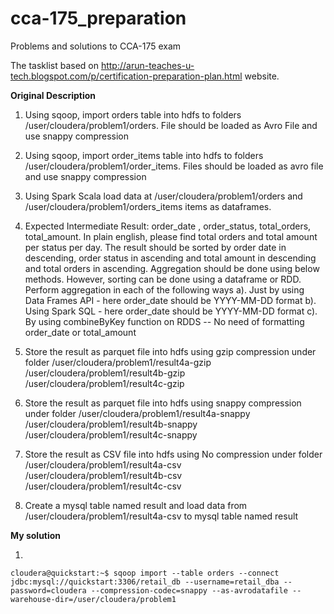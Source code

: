 # cca-175_preparation
Problems and solutions to CCA-175 exam

The tasklist based on http://arun-teaches-u-tech.blogspot.com/p/certification-preparation-plan.html website. 

__Original Description__
1. Using sqoop, import orders table into hdfs to folders /user/cloudera/problem1/orders. File should be loaded as Avro File and use snappy compression

2. Using sqoop, import order_items table into hdfs to folders /user/cloudera/problem1/order_items. Files should be loaded as avro file and use snappy compression

3. Using Spark Scala load data at /user/cloudera/problem1/orders and /user/cloudera/problem1/orders_items items as dataframes. 

4. Expected Intermediate Result: order_date , order_status, total_orders, total_amount. In plain english, please find total orders and total amount per status per day. The result should be sorted by order date in descending, order status in ascending and total amount in descending and total orders in ascending. Aggregation should be done using below methods. However, sorting can be done using a dataframe or RDD. Perform aggregation in each of the following ways
a). Just by using Data Frames API - here order_date should be YYYY-MM-DD format
b). Using Spark SQL  - here order_date should be YYYY-MM-DD format
c). By using combineByKey function on RDDS -- No need of formatting order_date or total_amount

5. Store the result as parquet file into hdfs using gzip compression under folder
/user/cloudera/problem1/result4a-gzip
/user/cloudera/problem1/result4b-gzip
/user/cloudera/problem1/result4c-gzip

6. Store the result as parquet file into hdfs using snappy compression under folder
/user/cloudera/problem1/result4a-snappy
/user/cloudera/problem1/result4b-snappy
/user/cloudera/problem1/result4c-snappy

7. Store the result as CSV file into hdfs using No compression under folder
/user/cloudera/problem1/result4a-csv
/user/cloudera/problem1/result4b-csv
/user/cloudera/problem1/result4c-csv

8. Create a mysql table named result and load data from /user/cloudera/problem1/result4a-csv to mysql table named result 

__My solution__

1.

```console
cloudera@quickstart:~$ sqoop import --table orders --connect jdbc:mysql://quickstart:3306/retail_db --username=retail_dba --password=cloudera --compression-codec=snappy --as-avrodatafile --warehouse-dir=/user/cloudera/problem1

```